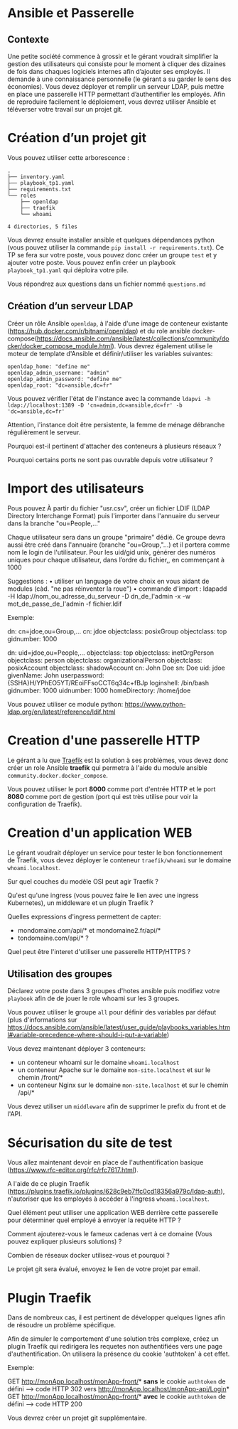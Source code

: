 # Ansible et Passerelle

## Contexte

Une petite société commence à grossir et le gérant voudrait simplifier la gestion des utilisateurs qui consiste pour le moment à cliquer des dizaines de fois dans chaques logiciels internes afin d’ajouter ses employés. Il demande à une connaissance personnelle (le gérant a su garder le sens des économies).
Vous devez déployer et remplir un serveur LDAP, puis mettre en place une passerelle HTTP permettant d’authentifier les employés. Afin de reproduire facilement le déploiement, vous devrez utiliser Ansible et téléverser votre travail sur un projet git.


# Création d’un projet git

Vous pouvez utiliser cette arborescence : 

```
.
├── inventory.yaml
├── playbook_tp1.yaml
├── requirements.txt
└── roles
    ├── openldap
    ├── traefik
    └── whoami

4 directories, 5 files
```

Vous devrez ensuite installer ansible et quelques dépendances python (vous pouvez utiliser la commande `pip install -r requirements.txt`).
Ce TP se fera sur votre poste, vous pouvez donc créer un groupe `test` et y ajouter votre poste.
Vous pouvez enfin créer un playbook `playbook_tp1.yaml` qui déploira votre pile.

Vous répondrez aux questions dans un fichier nommé `questions.md`

## Création d’un serveur LDAP

Créer un rôle Ansible `openldap`, à l'aide d'une image de conteneur existante (https://hub.docker.com/r/bitnami/openldap) et du role ansible docker-compose(https://docs.ansible.com/ansible/latest/collections/community/docker/docker_compose_module.html).
Vous devrez également utilise le moteur de template d'Ansible et définir/utiliser les variables suivantes:

```
openldap_home: "define me"
openldap_admin_username: "admin"
openldap_admin_password: "define me"
openldap_root: "dc=ansible,dc=fr"
```

Vous pouvez vérifier l'état de l'instance avec la commande `ldapvi -h ldap://localhost:1389 -D 'cn=admin,dc=ansible,dc=fr' -b 'dc=ansible,dc=fr'`

Attention, l'instance doit être persistente, la femme de ménage débranche régulièrement le serveur. 

Pourquoi est-il pertinent d'attacher des conteneurs à plusieurs réseaux ?

Pourquoi certains ports ne sont pas ouvrable depuis votre utilisateur ?

# Import des utilisateurs

Pous pouvez 
À partir du fichier "usr.csv", créer un fichier LDIF (LDAP Directory Interchange Format) puis l'importer dans l'annuaire du serveur dans la branche "ou=People,..."

Chaque utilisateur sera dans un groupe "primaire" dédié. 
Ce groupe devra aussi être créé dans l'annuaire (branche "ou=Group,"...) et il portera comme nom le login de l'utilisateur.
Pour les uid/gid unix, générer des numéros uniques pour chaque utilisateur, dans l’ordre du fichier,, en commençant à 1000

Suggestions :
    • utiliser un language de votre choix en vous aidant de modules (càd. "ne pas réinventer la roue")
    • commande d'import : 
      ldapadd -H ldap://nom_ou_adresse_du_serveur -D dn_de_l'admin -x -w mot_de_passe_de_l'admin -f fichier.ldif

Exemple:

dn: cn=jdoe,ou=Group,...
cn: jdoe
objectclass: posixGroup
objectclass: top
gidnumber: 1000

dn: uid=jdoe,ou=People,...
objectclass: top
objectclass: inetOrgPerson
objectclass: person
objectclass: organizationalPerson
objectclass: posixAccount
objectclass: shadowAccount
cn: John Doe
sn: Doe
uid: jdoe
givenName: John
userpassword: {SSHA}H/YPhEO5YT/REoiFFsoCCT6q34c+fBJp
loginshell: /bin/bash
gidnumber: 1000
uidnumber: 1000
homeDirectory: /home/jdoe

Vous pouvez utiliser ce module python: https://www.python-ldap.org/en/latest/reference/ldif.html

# Creation d'une passerelle HTTP

Le gérant a lu que [Traefik](https://traefik.io/traefik/) est la solution à ses problèmes, vous devez donc créer un role Ansible **traefik** qui permetra à l'aide du module ansible `community.docker.docker_compose`.

Vous pouvez utiliser le port **8000** comme port d'entrée HTTP et le port **8080** comme port de gestion (port qui est très utilise pour voir la configuration de Traefik).

# Creation d'un application WEB

Le gérant voudrait déployer un service pour tester le bon fonctionnement de Traefik, vous devez déployer le conteneur `traefik/whoami` sur le domaine `whoami.localhost`.


Sur quel couches du modèle OSI peut agir Traefik ?

Qu'est qu'une ingress (vous pouvez faire le lien avec une ingress Kubernetes), un middleware et un plugin Traefik ?

Quelles expressions d'ingress permettent de capter:
* mondomaine.com/api/* et mondomaine2.fr/api/*
* tondomaine.com/api/* 
?

Quel peut être l'interet d'utiliser une passerelle HTTP/HTTPS ?

## Utilisation des groupes

Déclarez votre poste dans 3 groupes d'hotes ansible puis modifiez votre `playbook` afin de de jouer le role whoami sur les 3 groupes.

Vous pouvez utiliser le groupe `all` pour définir des variables par défaut (plus d'informations sur https://docs.ansible.com/ansible/latest/user_guide/playbooks_variables.html#variable-precedence-where-should-i-put-a-variable)

Vous devez maintenant déployer 3 conteneurs:
* un conteneur whoami sur le domaine `whoami.localhost`
* un conteneur Apache sur le domaine `mon-site.localhost` et sur le chemin /front/*
* un conteneur Nginx sur le domaine `mon-site.localhost` et sur le chemin /api/* 

Vous devez utiliser un `middleware` afin de supprimer le prefix du front et de l'API.

# Sécurisation du site de test

Vous allez maintenant devoir en place de l'authentification basique (https://www.rfc-editor.org/rfc/rfc7617.html).

A l'aide de ce plugin Traefik (https://plugins.traefik.io/plugins/628c9eb7ffc0cd18356a979c/ldap-auth), n'autoriser que les employés à accéder à l'ingress `whoami.localhost`.

Quel élément peut utiliser une application WEB derrière cette passerelle pour déterminer quel employé à envoyer la requête HTTP ?

Comment ajouterez-vous le fameux cadenas vert à ce domaine (Vous pouvez expliquer plusieurs solutions) ?

Combien de réseaux docker utilisez-vous et pourquoi ?

Le projet git sera évalué, envoyez le lien de votre projet par email.

# Plugin Traefik

Dans de nombreux cas, il est pertinent de développer quelques lignes afin de résoudre un problème spécifique.

Afin de simuler le comportement d'une solution très complexe, créez un plugin Traefik qui redirigera les requetes non authentifiées vers une page d'authentification.
On utilisera la présence du cookie 'authtoken' à cet effet.

Exemple:

GET http://monApp.localhost/monApp-front/* **sans** le cookie `authtoken` de défini --> code HTTP 302 vers http://monApp.localhost/monApp-api/Login*
GET http://monApp.localhost/monApp-front/* **avec** le cookie `authtoken` de défini --> code HTTP 200

Vous devrez créer un projet git supplémentaire.

